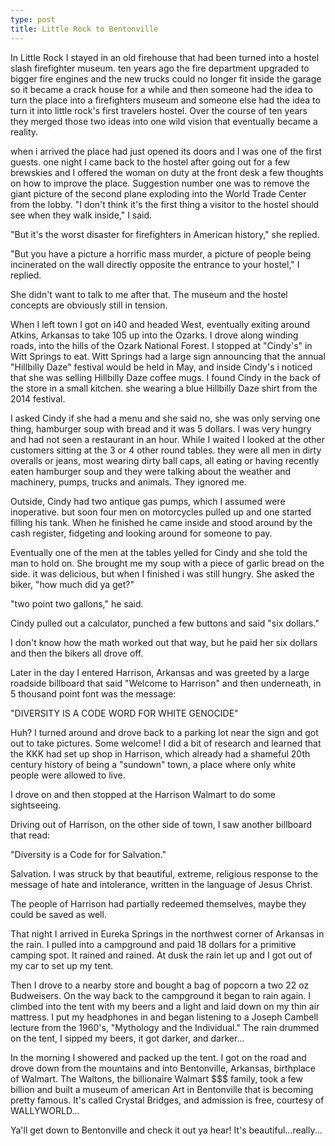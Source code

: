```yaml
---
type: post
title: Little Rock to Bentonville
---
```

In Little Rock I stayed in an old firehouse that had been turned into a hostel slash firefighter museum. 
ten years ago the fire department upgraded to bigger fire engines and the new trucks could no longer fit inside the garage so it became a crack house for a while and then someone had the idea to turn the place into a firefighters museum and someone else had the idea to turn it into little rock's first travelers hostel. 
Over the course of ten years they merged those two ideas into one wild vision that eventually became a reality. 

when i arrived the place had just opened its doors and I was one of the first guests. 
one night I came back to the hostel after going out for a few brewskies and I offered the woman on duty at the front desk a few thoughts on how to improve the place. 
Suggestion number one was to remove the giant picture of the second plane exploding into the World Trade Center from the lobby. 
"I don't think it's the first thing a visitor to the hostel should see when they walk inside," I said. 

"But it's the worst disaster for firefighters in American history," she replied. 

"But you have a picture a horrific mass murder, a picture of people being incinerated on the wall directly opposite the entrance to your hostel," I replied.

She didn't want to talk to me after that. The museum and the hostel concepts are obviously still in tension. 

When I left town I got on i40 and headed West, eventually exiting around Atkins, Arkansas to take 105 up into the Ozarks. 
I drove along winding roads, into the hills of the Ozark National Forest. I stopped at "Cindy's" in Witt Springs to eat. Witt Springs had a large sign announcing that the annual "Hillbilly Daze" festival would be held in May, and inside Cindy's i noticed that she was selling Hillbilly Daze coffee mugs. 
I found Cindy in the back of the store in a small kitchen. she wearing a blue Hillbilly Daze shirt from the 2014 festival. 

I asked Cindy if she had a menu and she said no, she was only serving one thing, hamburger soup with bread and it was 5 dollars. 
I was very hungry and had not seen a restaurant in an hour. 
While I waited I looked at the other customers sitting at the 3 or 4 other round tables. 
they were all men in dirty overalls or jeans, most wearing dirty ball caps, all eating or having recently eaten hamburger soup and they were talking about the weather and machinery, pumps, trucks and animals. 
They ignored me. 

Outside, Cindy had two antique gas pumps, which I assumed were inoperative. 
but soon four men on motorcycles pulled up and one started filling his tank. 
When he finished he came inside and stood around by the cash register, fidgeting and looking around for someone to pay. 

Eventually one of the men at the tables yelled for Cindy and she told the man to hold on. 
She brought me my soup with a piece of garlic bread on the side. it was delicious, but when I finished i was still hungry. 
She asked the biker, "how much did ya get?" 

"two point two gallons," he said. 

Cindy pulled out a calculator, punched a few buttons and said "six dollars." 

I don't know how the math worked out that way, but he paid her six dollars and then the bikers all drove off. 

Later in the day I entered Harrison, Arkansas and was greeted by a large roadside billboard that said "Welcome to Harrison" and then underneath, in 5 thousand point font was the message:

"DIVERSITY IS A CODE WORD FOR WHITE GENOCIDE"

Huh? I turned around and drove back to a parking lot near the sign and got out to take pictures. 
Some welcome! I did a bit of research and learned that the KKK had set up shop in Harrison, which already had a shameful 20th century history of being a "sundown" town, a place where only white people were allowed to live. 

I drove on and then stopped at the Harrison Walmart to do some sightseeing. 

Driving out of Harrison, on the other side of town, I saw another billboard that read:

"Diversity is a Code for for Salvation."

Salvation. I was struck by that beautiful, extreme, religious response to the message of hate and intolerance, written in the language of Jesus Christ.

The people of Harrison had partially redeemed themselves, maybe they could be saved as well.

That night I arrived in Eureka Springs in the northwest corner of Arkansas in the rain. 
I pulled into a campground and paid 18 dollars for a primitive camping spot. 
It rained and rained. At dusk the rain let up and I got out of my car to set up my tent.

Then I drove to a nearby store and bought a bag of popcorn a two 22 oz Budweisers. On the way back to the campground it began to rain again. 
I climbed into the tent with my beers and a light and laid down on my thin air mattress. I put my headphones in and began listening to a Joseph Cambell lecture from the 1960's, "Mythology and the Individual." 
The rain drummed on the tent, I sipped my beers, it got darker, and darker...

In the morning I showered and packed up the tent. 
I got on the road and drove down from the mountains and into Bentonville, Arkansas, birthplace of Walmart. 
The Waltons, the billionaire Walmart $$$ family, took a few billion and built a museum of american Art in Bentonville that is becoming pretty famous. 
It's called Crystal Bridges, and admission is free, courtesy of WALLYWORLD...

Ya'll get down to Bentonville and check it out ya hear! 
It's beautiful...really...
